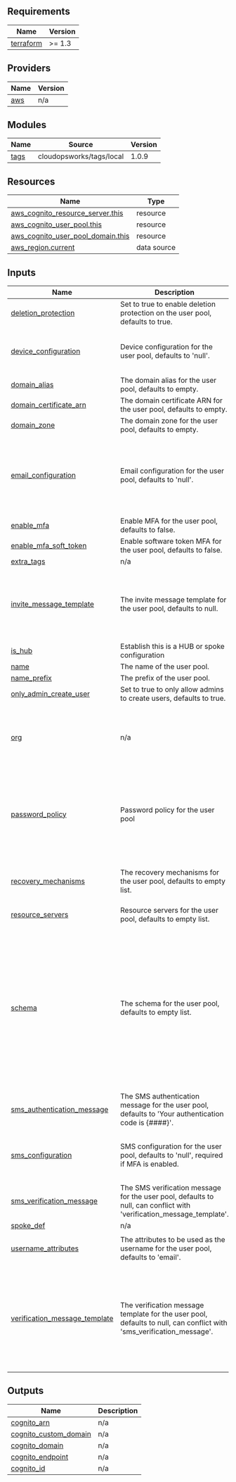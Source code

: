 ## Requirements

| Name | Version |
|------|---------|
| <a name="requirement_terraform"></a> [terraform](#requirement\_terraform) | >= 1.3 |

## Providers

| Name | Version |
|------|---------|
| <a name="provider_aws"></a> [aws](#provider\_aws) | n/a |

## Modules

| Name | Source | Version |
|------|--------|---------|
| <a name="module_tags"></a> [tags](#module\_tags) | cloudopsworks/tags/local | 1.0.9 |

## Resources

| Name | Type |
|------|------|
| [aws_cognito_resource_server.this](https://registry.terraform.io/providers/hashicorp/aws/latest/docs/resources/cognito_resource_server) | resource |
| [aws_cognito_user_pool.this](https://registry.terraform.io/providers/hashicorp/aws/latest/docs/resources/cognito_user_pool) | resource |
| [aws_cognito_user_pool_domain.this](https://registry.terraform.io/providers/hashicorp/aws/latest/docs/resources/cognito_user_pool_domain) | resource |
| [aws_region.current](https://registry.terraform.io/providers/hashicorp/aws/latest/docs/data-sources/region) | data source |

## Inputs

| Name | Description | Type | Default | Required |
|------|-------------|------|---------|:--------:|
| <a name="input_deletion_protection"></a> [deletion\_protection](#input\_deletion\_protection) | Set to true to enable deletion protection on the user pool, defaults to true. | `bool` | `true` | no |
| <a name="input_device_configuration"></a> [device\_configuration](#input\_device\_configuration) | Device configuration for the user pool, defaults to 'null'. | <pre>object({<br/>    challenge_required = optional(bool, false)<br/>    remember_on_prompt = optional(bool, false)<br/>  })</pre> | `null` | no |
| <a name="input_domain_alias"></a> [domain\_alias](#input\_domain\_alias) | The domain alias for the user pool, defaults to empty. | `string` | `""` | no |
| <a name="input_domain_certificate_arn"></a> [domain\_certificate\_arn](#input\_domain\_certificate\_arn) | The domain certificate ARN for the user pool, defaults to empty. | `string` | `""` | no |
| <a name="input_domain_zone"></a> [domain\_zone](#input\_domain\_zone) | The domain zone for the user pool, defaults to empty. | `string` | `""` | no |
| <a name="input_email_configuration"></a> [email\_configuration](#input\_email\_configuration) | Email configuration for the user pool, defaults to 'null'. | <pre>object({<br/>    default_method        = optional(string, true)<br/>    from                  = optional(string, null)<br/>    reply_to_address      = optional(string, null)<br/>    ses_configuration_set = optional(string, null)<br/>    ses_source_arn        = optional(string, null)<br/>  })</pre> | `null` | no |
| <a name="input_enable_mfa"></a> [enable\_mfa](#input\_enable\_mfa) | Enable MFA for the user pool, defaults to false. | `bool` | `false` | no |
| <a name="input_enable_mfa_soft_token"></a> [enable\_mfa\_soft\_token](#input\_enable\_mfa\_soft\_token) | Enable software token MFA for the user pool, defaults to false. | `bool` | `false` | no |
| <a name="input_extra_tags"></a> [extra\_tags](#input\_extra\_tags) | n/a | `map(string)` | `{}` | no |
| <a name="input_invite_message_template"></a> [invite\_message\_template](#input\_invite\_message\_template) | The invite message template for the user pool, defaults to null. | <pre>object({<br/>    email_message = optional(string, "Your username is {username} and temporary password is {####}.")<br/>    email_subject = optional(string, "Your temporary password")<br/>    sms_message   = optional(string, "Your username is {username} and temporary password is {####}.")<br/>  })</pre> | <pre>{<br/>  "email_message": "Your username is {username} and temporary password is {####}.",<br/>  "email_subject": "Your temporary password",<br/>  "sms_message": "Your username is {username} and temporary password is {####}."<br/>}</pre> | no |
| <a name="input_is_hub"></a> [is\_hub](#input\_is\_hub) | Establish this is a HUB or spoke configuration | `bool` | `false` | no |
| <a name="input_name"></a> [name](#input\_name) | The name of the user pool. | `string` | `""` | no |
| <a name="input_name_prefix"></a> [name\_prefix](#input\_name\_prefix) | The prefix of the user pool. | `string` | `"user-pool"` | no |
| <a name="input_only_admin_create_user"></a> [only\_admin\_create\_user](#input\_only\_admin\_create\_user) | Set to true to only allow admins to create users, defaults to true. | `bool` | `true` | no |
| <a name="input_org"></a> [org](#input\_org) | n/a | <pre>object({<br/>    organization_name = string<br/>    organization_unit = string<br/>    environment_type  = string<br/>    environment_name  = string<br/>  })</pre> | n/a | yes |
| <a name="input_password_policy"></a> [password\_policy](#input\_password\_policy) | Password policy for the user pool | <pre>object({<br/>    minimum_length                   = number<br/>    require_lowercase                = bool<br/>    require_numbers                  = bool<br/>    require_symbols                  = bool<br/>    require_uppercase                = bool<br/>    temporary_password_validity_days = number<br/>  })</pre> | `null` | no |
| <a name="input_recovery_mechanisms"></a> [recovery\_mechanisms](#input\_recovery\_mechanisms) | The recovery mechanisms for the user pool, defaults to empty list. | <pre>list(object({<br/>    name     = string<br/>    priority = number<br/>  }))</pre> | `[]` | no |
| <a name="input_resource_servers"></a> [resource\_servers](#input\_resource\_servers) | Resource servers for the user pool, defaults to empty list. | `any` | `[]` | no |
| <a name="input_schema"></a> [schema](#input\_schema) | The schema for the user pool, defaults to empty list. | <pre>list(object({<br/>    attribute_data_type      = string<br/>    developer_only_attribute = optional(bool, false)<br/>    mutable                  = optional(bool, true)<br/>    name                     = string<br/>    number_attribute_constraints = optional(object({<br/>      max_value = optional(string, null)<br/>      min_value = optional(string, null)<br/>    }), null)<br/>    required = optional(bool, false)<br/>    string_attribute_constraints = optional(object({<br/>      max_length = optional(string, null)<br/>      min_length = optional(string, null)<br/>    }), null)<br/>  }))</pre> | `[]` | no |
| <a name="input_sms_authentication_message"></a> [sms\_authentication\_message](#input\_sms\_authentication\_message) | The SMS authentication message for the user pool, defaults to 'Your authentication code is {####}'. | `string` | `"Your authentication code is {####}"` | no |
| <a name="input_sms_configuration"></a> [sms\_configuration](#input\_sms\_configuration) | SMS configuration for the user pool, defaults to 'null', required if MFA is enabled. | <pre>object({<br/>    external_id    = string<br/>    sns_caller_arn = string<br/>    sns_region     = optional(string, null)<br/>  })</pre> | `null` | no |
| <a name="input_sms_verification_message"></a> [sms\_verification\_message](#input\_sms\_verification\_message) | The SMS verification message for the user pool, defaults to null, can conflict with 'verification\_message\_template'. | `string` | `null` | no |
| <a name="input_spoke_def"></a> [spoke\_def](#input\_spoke\_def) | n/a | `string` | `"001"` | no |
| <a name="input_username_attributes"></a> [username\_attributes](#input\_username\_attributes) | The attributes to be used as the username for the user pool, defaults to 'email'. | `list(string)` | <pre>[<br/>  "email"<br/>]</pre> | no |
| <a name="input_verification_message_template"></a> [verification\_message\_template](#input\_verification\_message\_template) | The verification message template for the user pool, defaults to null, can conflict with 'sms\_verification\_message'. | <pre>object({<br/>    confirm_with_link     = optional(bool, false)<br/>    email_message         = optional(string, "Your verification code is {####}")<br/>    email_message_by_link = optional(string, "Please Click {##Click Here##} to verify your email address.")<br/>    email_subject         = optional(string, "Your verification code")<br/>    email_subject_by_link = optional(string, "Your verification link")<br/>    sms_message           = optional(string, "Your verification code is {####}")<br/>  })</pre> | `null` | no |

## Outputs

| Name | Description |
|------|-------------|
| <a name="output_cognito_arn"></a> [cognito\_arn](#output\_cognito\_arn) | n/a |
| <a name="output_cognito_custom_domain"></a> [cognito\_custom\_domain](#output\_cognito\_custom\_domain) | n/a |
| <a name="output_cognito_domain"></a> [cognito\_domain](#output\_cognito\_domain) | n/a |
| <a name="output_cognito_endpoint"></a> [cognito\_endpoint](#output\_cognito\_endpoint) | n/a |
| <a name="output_cognito_id"></a> [cognito\_id](#output\_cognito\_id) | n/a |
